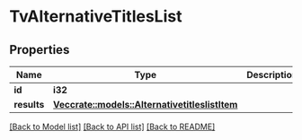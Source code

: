 # TvAlternativeTitlesList

## Properties

Name | Type | Description | Notes
------------ | ------------- | ------------- | -------------
**id** | **i32** |  | [optional] 
**results** | [**Vec<crate::models::AlternativetitleslistItem>**](AlternativetitleslistItem.md) |  | [optional] 

[[Back to Model list]](../README.md#documentation-for-models) [[Back to API list]](../README.md#documentation-for-api-endpoints) [[Back to README]](../README.md)


